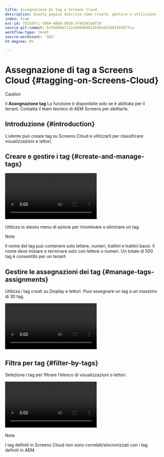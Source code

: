 ```yaml
---
title: Assegnazione di tag a Screens Cloud
description: Questa pagina descrive come creare, gestire e utilizzare i tag in Screens Cloud.
index: true
exl-id: 7b15d7cc-f089-4008-9039-5f48343a0f20
source-git-commit: 6c59d86d7c2224994686320381632b9150287fca
workflow-type: tm+mt
source-wordcount: '161'
ht-degree: 0%

---
```


# Assegnazione di tag a Screens Cloud {#tagging-on-Screens-Cloud}

>[!CAUTION]
>
>Il **Assegnazione tag** La funzione è disponibile solo se è abilitata per il tenant. Contatta il team tecnico di AEM Screens per abilitarlo.

## Introduzione {#introduction}

L’utente può creare tag su Screens Cloud e utilizzarli per classificare visualizzazioni e lettori.

## Creare e gestire i tag {#create-and-manage-tags}

![Tag di creazione VIDEO](assets/tagging/create-tag.mp4).

Utilizza lo stesso menu di azione per rinominare o eliminare un tag.

>[!NOTE]
> 
> Il nome del tag può contenere solo lettere, numeri, trattini e trattini bassi. Il nome deve iniziare e terminare solo con lettere o numeri.
> Un totale di 500 tag è consentito per un tenant

## Gestire le assegnazioni dei tag {#manage-tags-assignments}

Utilizza i tag creati su Display e lettori. Puoi assegnare un tag a un massimo di 30 tag.

![VIDEO gestire le assegnazioni dei tag](assets/tagging/assign-tags-to-players.mp4).

## Filtra per tag {#filter-by-tags}

Seleziona i tag per filtrare l’elenco di visualizzazioni o lettori.

![Filtra video per tag](assets/tagging/filter-by-tags.mp4).

>[!NOTE]
> 
> I tag definiti in Screens Cloud non sono correlati/sincronizzati con i tag definiti in AEM.
> 
